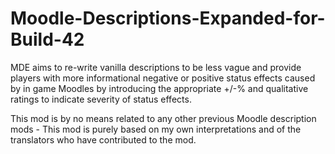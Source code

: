 # Moodle-Descriptions-Expanded-for-Build-42
MDE aims to re-write vanilla descriptions to be less vague and provide players with more informational negative or positive status effects caused by in game Moodles by introducing the appropriate +/-% and qualitative ratings to indicate severity of status effects.

This mod is by no means related to any other previous Moodle description mods - This mod is purely based on my own interpretations and of the translators who have contributed to the mod.
